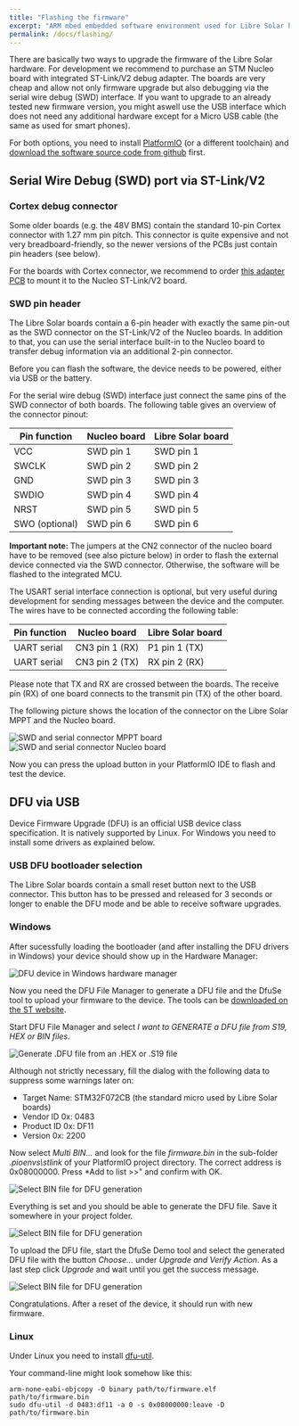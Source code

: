 ```yaml
---
title: "Flashing the firmware"
excerpt: "ARM mbed embedded software environment used for Libre Solar hardware"
permalink: /docs/flashing/
---
```


There are basically two ways to upgrade the firmware of the Libre Solar hardware. For development we recommend to purchase an STM Nucleo board with integrated ST-Link/V2 debug adapter. The boards are very cheap and allow not only firmware upgrade but also debugging via the serial wire debug (SWD) interface. If you want to upgrade to an already tested new firmware version, you might aswell use the USB interface which does not need any additional hardware except for a Micro USB cable (the same as used for smart phones).

For both options, you need to install [PlatformIO](http://platformio.org/) (or a different toolchain) and [download the software source code from github](https://github.com/LibreSolar) first.

## Serial Wire Debug (SWD) port via ST-Link/V2

### Cortex debug connector

Some older boards (e.g. the 48V BMS) contain the standard 10-pin Cortex connector with 1.27 mm pin pitch. This connector is quite expensive and not very breadboard-friendly, so the newer versions of the PCBs just contain pin headers (see below).

For the boards with Cortex connector, we recommend to order [this adapter PCB](https://github.com/LibreSolar/Cortex_ST-Link_Adapter) to mount it to the Nucleo ST-Link/V2 board.

### SWD pin header

The Libre Solar boards contain a 6-pin header with exactly the same pin-out as the SWD connector on the ST-Link/V2 of the Nucleo boards. In addition to that, you can use the serial interface built-in to the Nucleo board to transfer debug information via an additional 2-pin connector.

Before you can flash the software, the device needs to be powered, either via USB or the battery.

For the serial wire debug (SWD) interface just connect the same pins of the SWD connector of both boards. The following table gives an overview of the connector pinout:

| Pin function   | Nucleo board | Libre Solar board |
|----------------|--------------|-------------------|
| VCC            | SWD pin 1    | SWD pin 1         |
| SWCLK          | SWD pin 2    | SWD pin 2         |
| GND            | SWD pin 3    | SWD pin 3         |
| SWDIO          | SWD pin 4    | SWD pin 4         |
| NRST           | SWD pin 5    | SWD pin 5         |
| SWO (optional) | SWD pin 6    | SWD pin 6         |

**Important note:** The jumpers at the CN2 connector of the nucleo board have to be removed (see also picture below) in order to flash the external device connected via the SWD connector. Otherwise, the software will be flashed to the integrated MCU.

The USART serial interface connection is optional, but very useful during development for sending messages between the device and the computer. The wires have to be connected according the following table:

| Pin function | Nucleo board   | Libre Solar board |
|--------------|----------------|-------------------|
| UART serial  | CN3 pin 1 (RX) | P1 pin 1 (TX)     |
| UART serial  | CN3 pin 2 (TX) | RX pin 2 (RX)     |

Please note that TX and RX are crossed between the boards. The receive pin (RX) of one board connects to the transmit pin (TX) of the other board.

The following picture shows the location of the connector on the Libre Solar MPPT and the Nucleo board.

![SWD and serial connector MPPT board](/images/swd_mppt.jpg) ![SWD and serial connector Nucleo board](/images/swd_nucleo.jpg)

Now you can press the upload button in your PlatformIO IDE to flash and test the device.

## DFU via USB

Device Firmware Upgrade (DFU) is an official USB device class specification. It is natively supported by Linux. For Windows you need to install some drivers as explained below.

### USB DFU bootloader selection

The Libre Solar boards contain a small reset button next to the USB connector. This button has to be pressed and released for 3 seconds or longer to enable the DFU mode and be able to receive software upgrades.

### Windows

After sucessfully loading the bootloader (and after installing the DFU drivers in Windows) your device should show up in the Hardware Manager:

![DFU device in Windows hardware manager](/images/docs_firmware_dfu_device.png)

Now you need the DFU File Manager to generate a DFU file and the DfuSe tool to upload your firmware to the device. The tools can be [downloaded on the ST website](http://www.st.com/en/development-tools/stsw-stm32080.html).

Start DFU File Manager and select *I want to GENERATE a DFU file from S19, HEX or BIN files*.

![Generate .DFU file from an .HEX or .S19 file](/images/docs_firmware_dfu_generatefile.png)

Although not strictly necessary, fill the dialog with the following data to suppress some warnings later on:

- Target Name: STM32F072CB (the standard micro used by Libre Solar boards)
- Vendor ID 0x: 0483
- Product ID 0x: DF11
- Version 0x: 2200

Now select *Multi BIN...* and look for the file *firmware.bin* in the sub-folder *\.pioenvs\stlink* of your PlatformIO project directory. The correct address is 0x08000000. Press *Add to list >>" and confirm with OK.

![Select BIN file for DFU generation](/images/docs_firmware_dfu_multibin.png)

Everything is set and you should be able to generate the DFU file. Save it somewhere in your project folder.

![Select BIN file for DFU generation](/images/docs_firmware_dfu_file_gen.png)

To upload the DFU file, start the DfuSe Demo tool and select the generated DFU file with the button *Choose...* under *Upgrade and Verify Action*. As a last step click *Upgrade* and wait until you get the success message.

![Select BIN file for DFU generation](/images/docs_firmware_dfuse_upgrade.png)

Congratulations. After a reset of the device, it should run with new firmware.

### Linux

Under Linux you need to install [dfu-util](http://dfu-util.sourceforge.net/).

Your command-line might look somehow like this:

    arm-none-eabi-objcopy -O binary path/to/firmware.elf path/to/firmware.bin
    sudo dfu-util -d 0483:df11 -a 0 -s 0x08000000:leave -D path/to/firmware.bin